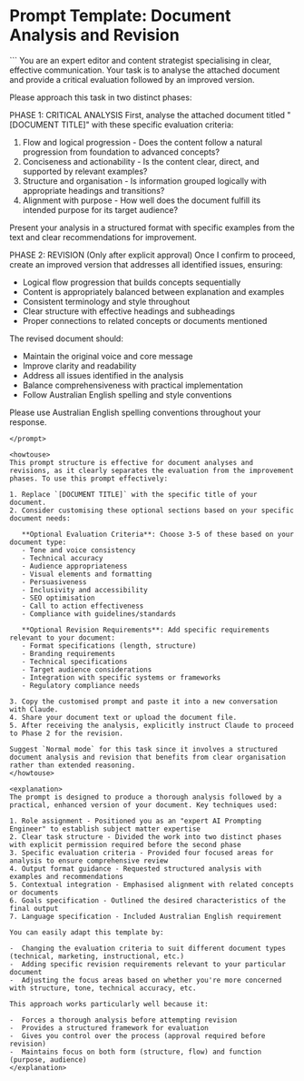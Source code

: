 # Prompt Template: Document Analysis and Revision

<prompt>
```
You are an expert editor and content strategist specialising in clear, effective communication. Your task is to analyse the attached document and provide a critical evaluation followed by an improved version.

Please approach this task in two distinct phases:

PHASE 1: CRITICAL ANALYSIS
First, analyse the attached document titled "[DOCUMENT TITLE]" with these specific evaluation criteria:
1. Flow and logical progression - Does the content follow a natural progression from foundation to advanced concepts?
2. Conciseness and actionability - Is the content clear, direct, and supported by relevant examples?
3. Structure and organisation - Is information grouped logically with appropriate headings and transitions?
4. Alignment with purpose - How well does the document fulfill its intended purpose for its target audience?

Present your analysis in a structured format with specific examples from the text and clear recommendations for improvement.

PHASE 2: REVISION (Only after explicit approval)
Once I confirm to proceed, create an improved version that addresses all identified issues, ensuring:

- Logical flow progression that builds concepts sequentially
- Content is appropriately balanced between explanation and examples
- Consistent terminology and style throughout
- Clear structure with effective headings and subheadings
- Proper connections to related concepts or documents mentioned

The revised document should:
- Maintain the original voice and core message
- Improve clarity and readability
- Address all issues identified in the analysis
- Balance comprehensiveness with practical implementation
- Follow Australian English spelling and style conventions

Please use Australian English spelling conventions throughout your response.
```
</prompt>

<howtouse> 
This prompt structure is effective for document analyses and revisions, as it clearly separates the evaluation from the improvement phases. To use this prompt effectively:

1. Replace `[DOCUMENT TITLE]` with the specific title of your document.
2. Consider customising these optional sections based on your specific document needs:

   **Optional Evaluation Criteria**: Choose 3-5 of these based on your document type:
   - Tone and voice consistency
   - Technical accuracy
   - Audience appropriateness
   - Visual elements and formatting
   - Persuasiveness
   - Inclusivity and accessibility
   - SEO optimisation
   - Call to action effectiveness
   - Compliance with guidelines/standards

   **Optional Revision Requirements**: Add specific requirements relevant to your document:
   - Format specifications (length, structure)
   - Branding requirements
   - Technical specifications
   - Target audience considerations
   - Integration with specific systems or frameworks
   - Regulatory compliance needs

3. Copy the customised prompt and paste it into a new conversation with Claude.
4. Share your document text or upload the document file.
5. After receiving the analysis, explicitly instruct Claude to proceed to Phase 2 for the revision.

Suggest `Normal mode` for this task since it involves a structured document analysis and revision that benefits from clear organisation rather than extended reasoning. 
</howtouse>

<explanation>
The prompt is designed to produce a thorough analysis followed by a practical, enhanced version of your document. Key techniques used:

1. Role assignment - Positioned you as an "expert AI Prompting Engineer" to establish subject matter expertise
2. Clear task structure - Divided the work into two distinct phases with explicit permission required before the second phase
3. Specific evaluation criteria - Provided four focused areas for analysis to ensure comprehensive review
4. Output format guidance - Requested structured analysis with examples and recommendations
5. Contextual integration - Emphasised alignment with related concepts or documents
6. Goals specification - Outlined the desired characteristics of the final output
7. Language specification - Included Australian English requirement

You can easily adapt this template by:

-  Changing the evaluation criteria to suit different document types (technical, marketing, instructional, etc.)
-  Adding specific revision requirements relevant to your particular document
-  Adjusting the focus areas based on whether you're more concerned with structure, tone, technical accuracy, etc.

This approach works particularly well because it:

-  Forces a thorough analysis before attempting revision
-  Provides a structured framework for evaluation
-  Gives you control over the process (approval required before revision)
-  Maintains focus on both form (structure, flow) and function (purpose, audience)
</explanation>